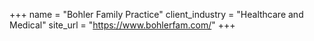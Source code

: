 +++
name = "Bohler Family Practice"
client_industry = "Healthcare and Medical"
site_url = "https://www.bohlerfam.com/"
+++